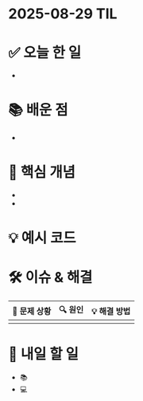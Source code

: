 ﻿# 2025-08-29 TIL

# ✅ 오늘 한 일
- 

# 📚 배운 점
- 

# 📌 핵심 개념
- 
- 

# 💡 예시 코드



# 🛠️ 이슈 & 해결
| 🐞 문제 상황 | 🔍 원인 | 💡 해결 방법 |
|--------------|--------|--------------|
|  |  |  |

# 🎯 내일 할 일
- 📚 
- 💻 
